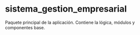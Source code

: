 # sistema_gestion_empresarial

Paquete principal de la aplicación. Contiene la lógica, módulos y componentes base.
